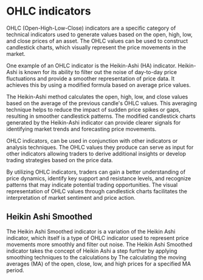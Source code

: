 # OHLC indicators

OHLC (Open-High-Low-Close) indicators are a specific category of technical indicators
used to generate values based on the open, high, low, and close prices of an asset.
The OHLC values can be used to construct candlestick charts,
which visually represent the price movements in the market.

One example of an OHLC indicator is the Heikin-Ashi (HA) indicator.
Heikin-Ashi is known for its ability to filter out the noise
of day-to-day price fluctuations and provide a smoother representation of price data.
It achieves this by using a modified formula based on average price values.

The Heikin-Ashi method calculates the open, high, low, and close values
based on the average of the previous candle's OHLC values.
This averaging technique helps to reduce the impact of sudden price spikes or gaps,
resulting in smoother candlestick patterns.
The modified candlestick charts generated by the Heikin-Ashi indicator
can provide clearer signals for identifying market trends and forecasting price movements.

OHLC indicators, can be used in conjunction with other indicators or analysis
techniques.  The OHLC values they produce can serve as input for other
indicators allowing traders to derive additional insights or develop trading
strategies based on the price data.

By utilizing OHLC indicators, traders can gain a better understanding of price dynamics,
identify key support and resistance levels, and recognize patterns
that may indicate potential trading opportunities.
The visual representation of OHLC values through candlestick charts
facilitates the interpretation of market sentiment and price action.

## Heikin Ashi Smoothed

The Heikin Ashi Smoothed indicator is a variation of the Heikin Ashi indicator,
which itself is a type of OHLC indicator used to represent price movements
more smoothly and filter out noise. The Heikin Ashi Smoothed indicator
takes the concept of Heikin Ashi a step further by applying smoothing
techniques to the calculations by The calculating the moving averages (MA)
of the open, close, low, and high prices for a specified MA period.
